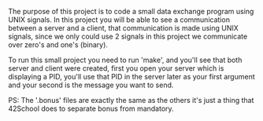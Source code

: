 The purpose of this project is to code a small data exchange program using UNIX signals.
In this project you will be able to see a communication between a server and a client, that communication is made using UNIX signals, since we only could use 2 signals in this project we communicate over zero's and one's (binary).

To run this small project you need to run 'make', and you'll see that both server and client were created, first you open your server which is displaying a PID, you'll use that PID in the server later as your first argument and your second is the message you want to send.

PS: The '.bonus' files are exactly the same as the others it's just a thing that 42School does to separate bonus from mandatory.
